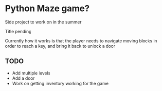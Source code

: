 # Python Maze game?

Side project to work on in the summer

Title pending

Currently how it works is that the player needs to navigate moving blocks in order to reach a key, and bring it back to unlock a door

## TODO

- Add multiple levels
- Add a door
- Work on getting inventory working for the game
